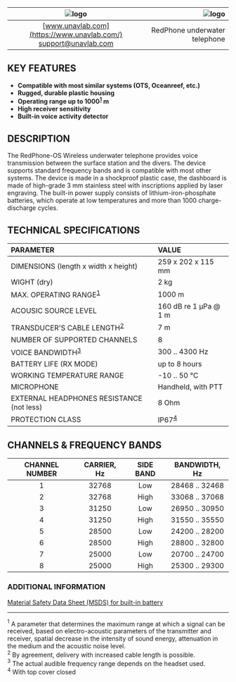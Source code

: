 | ![logo](https://ucnl.github.io/documentation/sm_logo.png) | ![logo](https://ucnl.github.io/documentation/redphone_os.png) |
| :---: | ---: |
| [www.unavlab.com](https://www.unavlab.com/) <br/> [support@unavlab.com](mailto:support@unavlab.com) | RedPhone underwater telephone |


## KEY FEATURES

* **Compatible with most similar systems (OTS, Oceanreef, etc.)**
* **Rugged, durable plastic housing**
* **Operating range up to 1000<sup>[1](#footnote1)</sup> m**
* **High receiver sensitivity**
* **Built-in voice activity detector**

## DESCRIPTION

The RedPhone-OS Wireless underwater telephone provides voice transmission between the surface station and the divers. The device supports standard frequency bands and is compatible with most other systems. The device is made in a shockproof plastic case, the dashboard is made of high-grade 3 mm stainless steel with inscriptions applied by laser engraving. The built-in power supply consists of lithium-iron-phosphate batteries, which operate at low temperatures and more than 1000 charge-discharge cycles.
  
<div style="page-break-after: always;"></div>

## TECHNICAL SPECIFICATIONS

| PARAMETER | VALUE |
| :--- | :--- |
| DIMENSIONS (length х width х height) | 259 x 202 x 115 mm |
| WIGHT (dry) | 2 kg |
| MAX. OPERATING RANGE<sup>[1](#footnote1)</sup> | 1000 m |
| ACOUSIC SOURCE LEVEL | 160 dB re 1 μPa @ 1 m |
| TRANSDUCER'S CABLE LENGTH<sup>[2](#footnote2)</sup> | 7 m |
| NUMBER OF SUPPORTED CHANNELS | 8 |
| VOICE BANDWIDTH<sup>[3](#footnote3)</sup> | 300 .. 4300 Hz |
| BATTERY LIFE (RX MODE) | up to 8 hours |
| WORKING TEMPERATURE RANGE | -10 .. 50 °С |
| MICROPHONE | Handheld, with PTT |
| EXTERNAL HEADPHONES RESISTANCE (not less) | 8 Ohm |
| PROTECTION CLASS | IP67<sup>[4](#footnote4)</sup> |

## CHANNELS & FREQUENCY BANDS

| CHANNEL NUMBER | CARRIER, Hz | SIDE BAND | BANDWIDTH, Hz |
| :---: | :---: | :---: | :---: |
| 1 | 32768 | Low | 28468 .. 32468 |
| 2 | 32768 | High | 33068 .. 37068 |
| 3 | 31250 | Low | 26950 .. 30950 |
| 4 | 31250 | High | 31550 .. 35550 |
| 5 | 28500 | Low | 24200 .. 28200 |
| 6 | 28500 | High | 28800 .. 32800 |
| 7 | 25000 | Low | 20700 .. 24700 |
| 8 | 25000 | High | 25300 .. 29300 |

### ADDITIONAL INFORMATION

[Material Safety Data Sheet (MSDS) for built-in battery](\documentation\MSDS_BATLINK_LiFePO4_en.pdf)  

________________
<a name="footnote1"><sup>1</sup></a> A parameter that determines the maximum range at which a signal can be received, based on electro-acoustic parameters of the transmitter and receiver, spatial decrease in the intensity of sound energy, attenuation in the medium and the acoustic noise level.  
<a name="footnote2"><sup>2</sup></a> By agreement, delivery with increased cable length is possible.  
<a name="footnote3"><sup>3</sup></a> The actual audible frequency range depends on the headset used.  
<a name="footnote4"><sup>4</sup></a> With top cover closed
